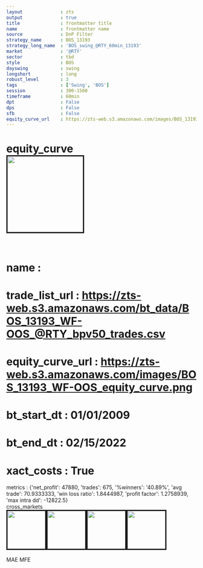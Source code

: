 ```yaml
---
layout              : zts
output              : true
title               : frontmatter title
name                : frontmatter name
source              : DnP Filter
strategy_name       : BOS_13193
strategy_long_name  : 'BOS_swing_@RTY_60min_13193'
market              : '@RTY'
sector              : tbd
style               : BOS
dayswing            : swing
longshort           : long
robust_level        : 3
tags                : ['Swing', 'BOS']
session             : 300-1500
timeframe           : 60min
dpt                 : False
dps                 : False
sfb                 : False
equity_curve_url    : https://zts-web.s3.amazonaws.com/images/BOS_13193_WF-OOS_equity_curve.png
---
```

equity_curve<br>
<img src='https://zts-web.s3.amazonaws.com/images/BOS_13193_WF-OOS_equity_curve.png' alt='' border=3 height=200><br><br>
================
name                : <br>
================
trade_list_url      : https://zts-web.s3.amazonaws.com/bt_data/BOS_13193_WF-OOS_@RTY_bpv50_trades.csv<br>
================
equity_curve_url    : https://zts-web.s3.amazonaws.com/images/BOS_13193_WF-OOS_equity_curve.png<br>
================
bt_start_dt         : 01/01/2009<br>
================
bt_end_dt           : 02/15/2022<br>
================
xact_costs          : True<br>
================
metrics             : {'net_profit': 47880, 'trades': 675, '%winners': '40.89%', 'avg trade': 70.9333333, 'win loss ratio': 1.8444987, 'profit factor': 1.2758939, 'max intra dd': -12822.5}<br>
cross_markets<br>
<img src='https://zts-web.s3.amazonaws.com/images/BOS_13193_GrpStress_@NQ_equity_curve.png' alt='' border=3 height=100><img src='https://zts-web.s3.amazonaws.com/images/BOS_13193_GrpStress_@EMD_equity_curve.png' alt='' border=3 height=100><img src='https://zts-web.s3.amazonaws.com/images/BOS_13193_GrpStress_@ES_equity_curve.png' alt='' border=3 height=100><img src='https://zts-web.s3.amazonaws.com/images/BOS_13193_GrpStress_@YM_equity_curve.png' alt='' border=3 height=100><br><br>
MAE
MFE
